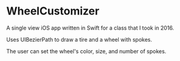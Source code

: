 # WheelCustomizer
A single view iOS app written in Swift for a class that I took in 2016.

Uses UIBezierPath to draw a tire and a wheel with spokes.

The user can set the wheel's color, size, and number of spokes.
